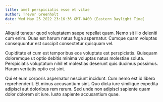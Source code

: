 ```yaml
---
title: amet perspiciatis esse et vitae
author: Trevor Greenholt
date: Wed May 25 2022 23:16:36 GMT-0400 (Eastern Daylight Time)
---
```

Aliquid tenetur quod voluptatem saepe repellat quam. Nemo sit illo deleniti cum enim. Quas est harum natus fuga aspernatur. Cumque quam voluptas consequuntur est suscipit consectetur quisquam vel.

 Cupiditate et cum est temporibus eos voluptate est perspiciatis. Quisquam doloremque ut optio debitis minima voluptas natus molestiae soluta. Perspiciatis voluptatum nihil et molestias deserunt quis ducimus possimus. Harum veritatis optio est sint.

 Qui et eum corporis aspernatur nesciunt incidunt. Cum nemo est id libero reprehenderit. Et minus accusantium sint. Quo dicta iure similique expedita adipisci aut doloribus rem rerum. Sed unde non adipisci sapiente quam dolor dolorem sit iure. Iusto sapiente accusantium quae.
